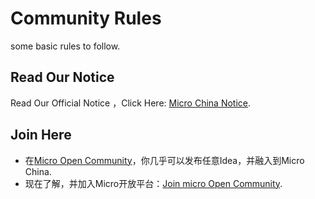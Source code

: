 # Community Rules
some basic rules to follow.

## Read Our Notice

Read Our Official Notice ，Click Here: [Micro China Notice](https://github.com/micro-in-cn/Notice).

## Join Here

+ 在[Micro Open Community](https://github.com/micro-community)，你几乎可以发布任意Idea，并融入到Micro China.
+ 现在了解，并加入Micro开放平台：[Join micro Open Community](https://github.com/micro-community/how-to-join).
